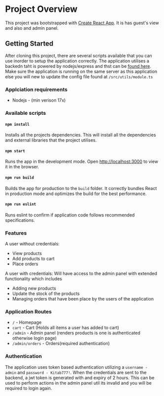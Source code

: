 # Project Overview

This project was bootstrapped with [Create React App](https://github.com/facebook/create-react-app). It is has guest's view and also and admin panel.

## Getting Started
After cloning this project, there are several scripts available that you can use inorder to setup the application correctly. The application utilises a backedn taht is powered by nodejs/express and thst can be [found here](https://github.com/Andrewkizito/company-abc-backend). Make sure the application is running on the same server as this application else you will new to update the config file found at `/src/utils/module.ts`

### Applciation requirements
- Nodejs - (min verison 17x)

### Available scripts

#### `npm install`

Installs all the projects dependencies.
This will install all the dependencies and external libraries that the project utilises.

#### `npm start`

Runs the app in the development mode.
Open [http://localhost:3000](http://localhost:3000) to view it in the browser.

#### `npm run build`

Builds the app for production to the `build` folder.
It correctly bundles React in production mode and optimizes the build for the best performance.

#### `npm run eslint`
Runs eslint to confirm if application code follows recommended specifications.

### Features
A user without credentials:
- View products
- Add products to cart 
- Place orders

A user with credentials:
Will have access to the admin panel with extended functionality which includes
- Adding new products
- Update the stock of the products
- Managing orders that have been place by the users of the application


### Application Routes
- `/` - Homepage
- `cart` - Cart (Holds all items a user has added to cart)
- `/admin` - Admin panel (renders products is one is authenticated otherwise login page)
- `/admin/orders` - Orders(required authentication)

### Authentication
The application uses token based authentication utilizing a `username - admin` and `password - Kitab777!`. When the credentials are sent to the backend, a jwt token is generated with and expiry of 2 hours. This can be used to perform actions in the admin panel util its invalid and you will be required to login again.